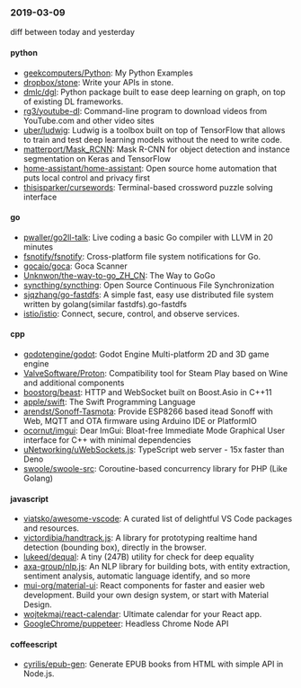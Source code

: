 ### 2019-03-09
diff between today and yesterday

#### python
* [geekcomputers/Python](https://github.com/geekcomputers/Python): My Python Examples
* [dropbox/stone](https://github.com/dropbox/stone): Write your APIs in stone.
* [dmlc/dgl](https://github.com/dmlc/dgl): Python package built to ease deep learning on graph, on top of existing DL frameworks.
* [rg3/youtube-dl](https://github.com/rg3/youtube-dl): Command-line program to download videos from YouTube.com and other video sites
* [uber/ludwig](https://github.com/uber/ludwig): Ludwig is a toolbox built on top of TensorFlow that allows to train and test deep learning models without the need to write code.
* [matterport/Mask_RCNN](https://github.com/matterport/Mask_RCNN): Mask R-CNN for object detection and instance segmentation on Keras and TensorFlow
* [home-assistant/home-assistant](https://github.com/home-assistant/home-assistant):  Open source home automation that puts local control and privacy first
* [thisisparker/cursewords](https://github.com/thisisparker/cursewords):  Terminal-based crossword puzzle solving interface

#### go
* [pwaller/go2ll-talk](https://github.com/pwaller/go2ll-talk): Live coding a basic Go compiler with LLVM in 20 minutes
* [fsnotify/fsnotify](https://github.com/fsnotify/fsnotify): Cross-platform file system notifications for Go.
* [gocaio/goca](https://github.com/gocaio/goca): Goca Scanner
* [Unknwon/the-way-to-go_ZH_CN](https://github.com/Unknwon/the-way-to-go_ZH_CN): The Way to GoGo 
* [syncthing/syncthing](https://github.com/syncthing/syncthing): Open Source Continuous File Synchronization
* [sjqzhang/go-fastdfs](https://github.com/sjqzhang/go-fastdfs): A simple fast, easy use distributed file system written by golang(similar fastdfs).go-fastdfs 
* [istio/istio](https://github.com/istio/istio): Connect, secure, control, and observe services.

#### cpp
* [godotengine/godot](https://github.com/godotengine/godot): Godot Engine  Multi-platform 2D and 3D game engine
* [ValveSoftware/Proton](https://github.com/ValveSoftware/Proton): Compatibility tool for Steam Play based on Wine and additional components
* [boostorg/beast](https://github.com/boostorg/beast): HTTP and WebSocket built on Boost.Asio in C++11
* [apple/swift](https://github.com/apple/swift): The Swift Programming Language
* [arendst/Sonoff-Tasmota](https://github.com/arendst/Sonoff-Tasmota): Provide ESP8266 based itead Sonoff with Web, MQTT and OTA firmware using Arduino IDE or PlatformIO
* [ocornut/imgui](https://github.com/ocornut/imgui): Dear ImGui: Bloat-free Immediate Mode Graphical User interface for C++ with minimal dependencies
* [uNetworking/uWebSockets.js](https://github.com/uNetworking/uWebSockets.js): TypeScript web server - 15x faster than Deno
* [swoole/swoole-src](https://github.com/swoole/swoole-src):  Coroutine-based concurrency library for PHP (Like Golang)

#### javascript
* [viatsko/awesome-vscode](https://github.com/viatsko/awesome-vscode):  A curated list of delightful VS Code packages and resources.
* [victordibia/handtrack.js](https://github.com/victordibia/handtrack.js): A library for prototyping realtime hand detection (bounding box), directly in the browser.
* [lukeed/dequal](https://github.com/lukeed/dequal): A tiny (247B) utility for check for deep equality
* [axa-group/nlp.js](https://github.com/axa-group/nlp.js): An NLP library for building bots, with entity extraction, sentiment analysis, automatic language identify, and so more
* [mui-org/material-ui](https://github.com/mui-org/material-ui): React components for faster and easier web development. Build your own design system, or start with Material Design.
* [wojtekmaj/react-calendar](https://github.com/wojtekmaj/react-calendar): Ultimate calendar for your React app.
* [GoogleChrome/puppeteer](https://github.com/GoogleChrome/puppeteer): Headless Chrome Node API

#### coffeescript
* [cyrilis/epub-gen](https://github.com/cyrilis/epub-gen): Generate EPUB books from HTML with simple API in Node.js.
